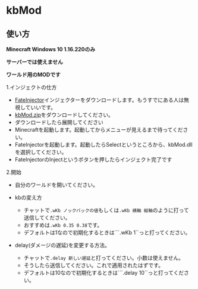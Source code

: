 # kbMod
## 使い方
**Minecraft Windows 10 1.16.220のみ** 

**サーバーでは使えません**

**ワールド用のMODです**

1.インジェクトの仕方
  - [FateInjector](https://github.com/fligger/FateInjector/releases/latest/download/FateInjector.exe)インジェクターをダウンロードします。もうすでにある人は無視していいです。
  - [kbMod.zip](./kbMod.zip)をダウンロードしてください。
  - ダウンロードしたら展開してください
  - Minecraftを起動します。起動してからメニューが見えるまで待ってください。
  - FateInjectorを起動します。起動したらSelectというところから、kbMod.dllを選択してください。
  - FateInjectorのInjectというボタンを押したらインジェクト完了です

2.開始
  - 自分のワールドを開いてください。
  - kbの変え方
    - チャットで```.wKb ノックバックの値```もしくは```.wKb 横軸 縦軸```のように打って送信してください。
    - おすすめは```.wKb 0.35 0.38```です。
    - デフォルトは1なので初期化するときは```.wKb 1``っと打ってください。

  - delay(ダメージの遅延)を変更する方法。
    - チャットで```.delay 新しい遅延```と打ってください。小数は使えません。
    - そうしたら送信してください。これで適用されたはずです。
    - デフォルトは10なので初期化するときは```.delay 10``っと打ってください。
    
